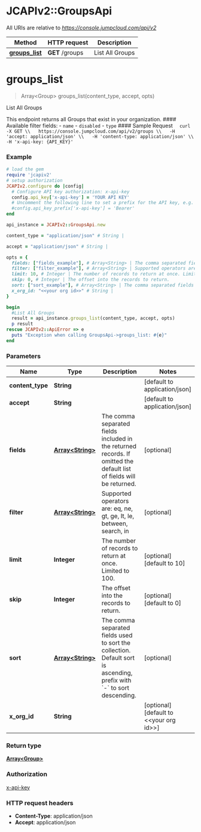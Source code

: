 # JCAPIv2::GroupsApi

All URIs are relative to *https://console.jumpcloud.com/api/v2*

Method | HTTP request | Description
------------- | ------------- | -------------
[**groups_list**](GroupsApi.md#groups_list) | **GET** /groups | List All Groups


# **groups_list**
> Array&lt;Group&gt; groups_list(content_type, accept, opts)

List All Groups

This endpoint returns all Groups that exist in your organization.  #### Available filter fields:   - `name`   - `disabled`   - `type`  #### Sample Request  ```   curl -X GET \\   https://console.jumpcloud.com/api/v2/groups \\   -H 'accept: application/json' \\   -H 'content-type: application/json' \\   -H 'x-api-key: {API_KEY}' ```

### Example
```ruby
# load the gem
require 'jcapiv2'
# setup authorization
JCAPIv2.configure do |config|
  # Configure API key authorization: x-api-key
  config.api_key['x-api-key'] = 'YOUR API KEY'
  # Uncomment the following line to set a prefix for the API key, e.g. 'Bearer' (defaults to nil)
  #config.api_key_prefix['x-api-key'] = 'Bearer'
end

api_instance = JCAPIv2::GroupsApi.new

content_type = "application/json" # String | 

accept = "application/json" # String | 

opts = { 
  fields: ["fields_example"], # Array<String> | The comma separated fields included in the returned records. If omitted the default list of fields will be returned. 
  filter: ["filter_example"], # Array<String> | Supported operators are: eq, ne, gt, ge, lt, le, between, search, in
  limit: 10, # Integer | The number of records to return at once. Limited to 100.
  skip: 0, # Integer | The offset into the records to return.
  sort: ["sort_example"], # Array<String> | The comma separated fields used to sort the collection. Default sort is ascending, prefix with `-` to sort descending. 
  x_org_id: "<<your org id>>" # String | 
}

begin
  #List All Groups
  result = api_instance.groups_list(content_type, accept, opts)
  p result
rescue JCAPIv2::ApiError => e
  puts "Exception when calling GroupsApi->groups_list: #{e}"
end
```

### Parameters

Name | Type | Description  | Notes
------------- | ------------- | ------------- | -------------
 **content_type** | **String**|  | [default to application/json]
 **accept** | **String**|  | [default to application/json]
 **fields** | [**Array&lt;String&gt;**](String.md)| The comma separated fields included in the returned records. If omitted the default list of fields will be returned.  | [optional] 
 **filter** | [**Array&lt;String&gt;**](String.md)| Supported operators are: eq, ne, gt, ge, lt, le, between, search, in | [optional] 
 **limit** | **Integer**| The number of records to return at once. Limited to 100. | [optional] [default to 10]
 **skip** | **Integer**| The offset into the records to return. | [optional] [default to 0]
 **sort** | [**Array&lt;String&gt;**](String.md)| The comma separated fields used to sort the collection. Default sort is ascending, prefix with &#x60;-&#x60; to sort descending.  | [optional] 
 **x_org_id** | **String**|  | [optional] [default to &lt;&lt;your org id&gt;&gt;]

### Return type

[**Array&lt;Group&gt;**](Group.md)

### Authorization

[x-api-key](../README.md#x-api-key)

### HTTP request headers

 - **Content-Type**: application/json
 - **Accept**: application/json



